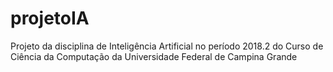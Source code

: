 # projetoIA
Projeto da disciplina de Inteligência Artificial no período 2018.2 do Curso de Ciência da Computação da Universidade Federal de Campina Grande
